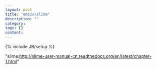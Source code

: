 ```yaml
---
layout: post
title: "emacs+slime"
description: ""
category: 
tags: []
content:
---
```

{% include JB/setup %}

 "slime:http://slime-user-manual-cn.readthedocs.org/en/latest/chapter-1.html"